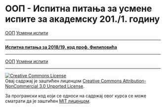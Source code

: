 # ООП - Испитна питања за усмене испите за академску 201./1. годину

[ООП](../../README.md) [Усмени испити](../README.md)

---

**[Испитна питања за 2018/19, код проф. Филиповића](ISPITNA-PITANJA-2018-19-FILIPOVIC.md)**

---

[ООП](../../README.md) [Усмени испити](../README.md)

---

<a rel="license" href="http://creativecommons.org/licenses/by-nc/3.0/"><img alt="Creative Commons License" style="border-width:0" src="https://i.creativecommons.org/l/by-nc/3.0/88x31.png" /></a><br />Овај садржај је заштићен лиценцом <a rel="license" href="http://creativecommons.org/licenses/by-nc/3.0/">Creative Commons Attribution-NonCommercial 3.0 Unported License</a>.

За програмски код који се односи на садржај овог курса се може сматрати да је заштићен [MIT лиценцом](/LICENSE).
